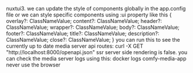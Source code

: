 nuxtui3. we can update the style of components globally in the app.config file or we can style specific components using :ui property like this
{ overlay?: ClassNameValue; content?: ClassNameValue; header?: ClassNameValue; wrapper?: ClassNameValue; body?: ClassNameValue; footer?: ClassNameValue; title?: ClassNameValue; description?: ClassNameValue; close?: ClassNameValue; }
you can run this to see the currently up to date media server api routes: curl -X GET "http://localhost:8000/openapi.json"
ssr server side rendering is false.
you can check the media server logs using this: docker logs comfy-media-app
never use the browser
